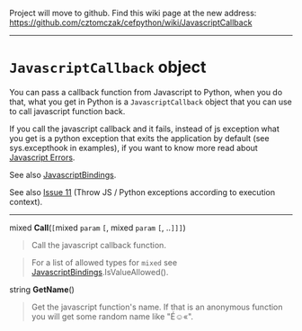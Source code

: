 Project will move to github. Find this wiki page at the new address: https://github.com/cztomczak/cefpython/wiki/JavascriptCallback


---



# `JavascriptCallback` object #

You can pass a callback function from Javascript to Python, when you do that, what you get in Python is a `JavascriptCallback` object that you can use to call javascript function back.

If you call the javascript callback and it fails, instead of js exception what you get is a python exception that exits the application by default (see sys.excepthook in examples), if you want to know more read about [Javascript Errors](JavascriptErrors.md).

See also [JavascriptBindings](JavascriptBindings.md).

See also [Issue 11](https://code.google.com/p/cefpython/issues/detail?id=11) (Throw JS / Python exceptions according to execution context).


---


mixed **Call**(`[`mixed `param` `[`, mixed `param` `[`, ..`]]]`)

> Call the javascript callback function.

> For a list of allowed types for `mixed` see [JavascriptBindings](JavascriptBindings.md).IsValueAllowed().

string **GetName**()

> Get the javascript function's name. If that is an anonymous function you will get some random name like "É☺«".
